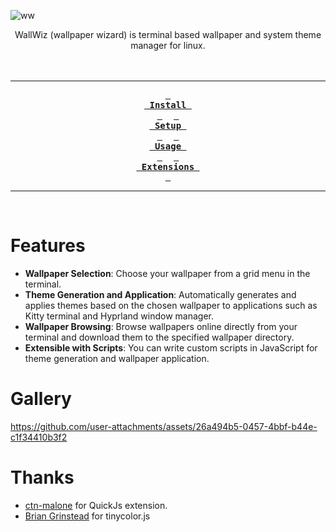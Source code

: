 
![ww](https://github.com/user-attachments/assets/c763dce7-3393-4f2e-9007-13308c243201)

<div align = center>
WallWiz (wallpaper wizard) is terminal based wallpaper and system theme manager for linux.
<br>
<br>
<br>

---

**[<kbd> <br> Install <br> </kbd>](https://github.com/5hubham5ingh/WallWiz/blob/dev/docs/Installation.md)** 
**[<kbd> <br> Setup <br> </kbd>](https://github.com/5hubham5ingh/WallWiz/blob/dev/docs/Setup.md)** 
**[<kbd> <br> Usage <br> </kbd>](https://github.com/5hubham5ingh/WallWiz/blob/dev/docs/Usage.md)** 
**[<kbd> <br> Extensions <br> </kbd>](https://github.com/5hubham5ingh/WallWiz/blob/dev/docs/Usage.md)**

---

<br>
</div>

# Features

- **Wallpaper Selection**: Choose your wallpaper from a grid menu in the
  terminal.
- **Theme Generation and Application**: Automatically generates and applies
  themes based on the chosen wallpaper to applications such as Kitty terminal
  and Hyprland window manager.
- **Wallpaper Browsing**: Browse wallpapers online directly from your terminal
  and download them to the specified wallpaper directory.
- **Extensible with Scripts**: You can write custom scripts in JavaScript for
  theme generation and wallpaper application.

# Gallery

https://github.com/user-attachments/assets/26a494b5-0457-4bbf-b44e-c1f34410b3f2

# Thanks
- [ctn-malone](https://github.com/ctn-malone/qjs-ext-lib) for QuickJs extension.
- [Brian Grinstead](https://github.com/bgrins/TinyColor) for tinycolor.js

